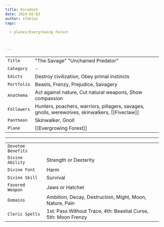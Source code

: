 ```yaml
---
title: Karadosh
date: 2024-02-03
author: sfakias
tags:
  
  - planes/Evergrowing Forest



---
```

| | |
| --- | --- |
| `Title` | "The Savage" "Unchained Predator" |
| `Category` | - |
| `Edicts` | Destroy civilization, Obey primal instincts |
| `Portfolio` | Beasts, Frenzy, Prejudice, Savagery |
| `Anathema` | Act against nature, Cut natural weapons, Show compassion |
| `Followers` | Hunters, poachers, warriors, pillagers, savages, gnolls, werewolves, skinwalkers, [[Fiveclaw]] |
| `Pantheon` | Skinwalker, Gnoll |
| `Plane` | [[Evergrowing Forest]] |

---
| | |
| --- | --- |
| `Devotee Benefits` |
| `Divine Ability` | Strength or Dexterity |
| `Divine Font` | Harm |
| `Divine Skill` | Survival |
| `Favored Weapon` | Jaws or Hatchet |
| `Domains` | Ambition, Decay, Destruction, Might, Moon, Nature, Pain |
| `Cleric Spells` | 1st: Pass Without Trace, 4th: Beastial Curse, 5th: Moon Frenzy |

